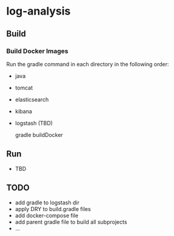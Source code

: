 # log-analysis

## Build

### Build Docker Images  

Run the gradle command in each directory in the following order:

* java
* tomcat
* elasticsearch
* kibana
* logstash (TBD)

  gradle buildDocker

## Run

* TBD

## TODO

* add gradle to logstash dir
* apply DRY to build.gradle files
* add docker-compose file
* add parent gradle file to build all subprojects
* ...
